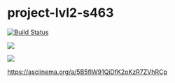 # project-lvl2-s463
[![Build Status](https://travis-ci.org/knerok/project-lvl2-s463.svg?branch=master)](https://travis-ci.org/knerok/project-lvl2-s463)

<a href="https://codeclimate.com/github/codeclimate/codeclimate/maintainability"><img src="https://api.codeclimate.com/v1/badges/a99a88d28ad37a79dbf6/maintainability" /></a>

<a href="https://codeclimate.com/github/codeclimate/codeclimate/test_coverage"><img src="https://api.codeclimate.com/v1/badges/a99a88d28ad37a79dbf6/test_coverage" /></a>

 https://asciinema.org/a/5B5fIW91QiDfK2oKzR7ZVhRCp
